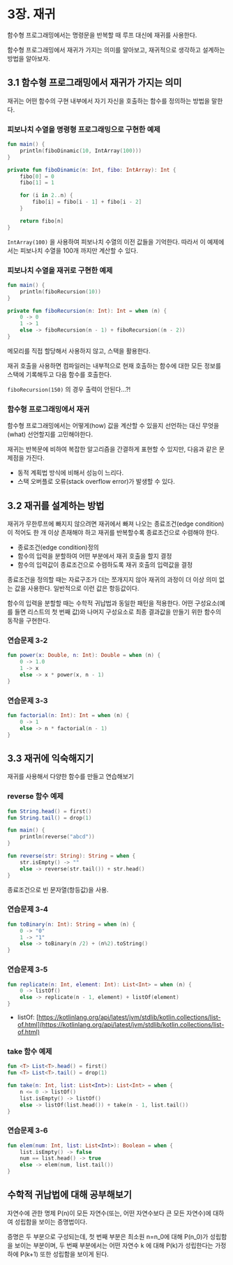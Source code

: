 # 3장. 재귀

함수형 프로그래밍에서는 명령문을 반복할 때 루프 대신에 재귀를 사용한다.

함수형 프로그래밍에서 재귀가 가지는 의미를 알아보고, 재귀적으로 생각하고 설계하는 방법을 알아보자.

## 3.1 함수형 프로그래밍에서 재귀가 가지는 의미

재귀는 어떤 함수의 구현 내부에서 자기 자신을 호출하는 함수를 정의하는 방법을 말한다.

### 피보나치 수열을 명령형 프로그래밍으로 구현한 예제

```kotlin
fun main() {
    println(fiboDinamic(10, IntArray(100)))
}

private fun fiboDinamic(n: Int, fibo: IntArray): Int {
    fibo[0] = 0
    fibo[1] = 1

    for (i in 2..n) {
        fibo[i] = fibo[i - 1] + fibo[i - 2]
    }

    return fibo[n]
}
```

`IntArray(100)` 을 사용하여 피보나치 수열의 이전 값들을 기억한다. 따라서 이 예제에서는 피보나치 수열을 100개 까지만 계산할 수 있다.

### 피보나치 수열을 재귀로 구현한 예제

```kotlin
fun main() {
    println(fiboRecursion(10))
}

private fun fiboRecursion(n: Int): Int = when (n) {
    0 -> 0
    1 -> 1
    else -> fiboRecursion(n - 1) + fiboRecursion((n - 2))
}
```

메모리를 직접 할당해서 사용하지 않고, 스택을 활용한다.

재귀 호출을 사용하면 컴파일러는 내부적으로 현재 호출하는 함수에 대한 모든 정보를 스택에 기록해두고 다음 함수를 호출한다.

`fiboRecursion(150)` 의 경우 출력이 안된다...?!

### 함수형 프로그래밍에서 재귀

함수형 프로그래밍에서는 어떻게(how) 값을 계산할 수 있을지 선언하는 대신 무엇을(what) 선언할지를 고민해야한다.

재귀는 반복문에 비하여 복잡한 알고리즘을 간결하게 표현할 수 있지만, 다음과 같은 문제점을 가진다.

- 동적 계획법 방식에 비해서 성능이 느리다.
- 스택 오버플로 오류(stack overflow error)가 발생할 수 있다.

## 3.2 재귀를 설계하는 방법

재귀가 무한루프에 빠지지 않으려면 재귀에서 빠져 나오는 종료조건(edge condition)이 적어도 한 개 이상 존재해야 하고 재귀를 반복할수록 종료조건으로 수렴해야 한다.

- 종료조건(edge condition)정의
- 함수의 입력을 분할하여 어떤 부분에서 재귀 호출을 할지 결정
- 함수의 입력값이 종료조건으로 수렴하도록 재귀 호출의 입력값을 결정

종료조건을 정의할 때는 자료구조가 더는 쪼개지지 않아 재귀의 과정이 더 이상 의미 없는 값을 사용한다. 일반적으로 이런 값은 항등값이다.

함수의 입력을 분할할 때는 수학적 귀납법과 동일한 패턴을 적용한다. 어떤 구성요소(예를 들면 리스트의 첫 번째 값)와 나머지 구성요소로 최종 결과값을 만들기 위한 함수의 동작을 구현한다.

### 연습문제 3-2

```kotlin
fun power(x: Double, n: Int): Double = when (n) {
    0 -> 1.0
    1 -> x
    else -> x * power(x, n - 1)
}
```

### 연습문제 3-3

```kotlin
fun factorial(n: Int): Int = when (n) {
    0 -> 1
    else -> n * factorial(n - 1)
}
```

## 3.3 재귀에 익숙해지기

재귀를 사용해서 다양한 함수를 만들고 연습해보기

### reverse 함수 예제

```kotlin
fun String.head() = first()
fun String.tail() = drop(1)

fun main() {
    println(reverse("abcd"))
}

fun reverse(str: String): String = when {
    str.isEmpty() -> ""
    else -> reverse(str.tail()) + str.head()
}
```

종료조건으로 빈 문자열(항등값)을 사용.

### 연습문제 3-4

```kotlin
fun toBinary(n: Int): String = when (n) {
    0 -> "0"
    1 -> "1"
    else -> toBinary(n /2) + (n%2).toString()
}
```

### 연습문제 3-5

```kotlin
fun replicate(n: Int, element: Int): List<Int> = when (n) {
    0 -> listOf()
    else -> replicate(n - 1, element) + listOf(element)
}
```

- listOf: [https://kotlinlang.org/api/latest/jvm/stdlib/kotlin.collections/list-of.html](https://kotlinlang.org/api/latest/jvm/stdlib/kotlin.collections/list-of.html)

### take 함수 예제

```kotlin
fun <T> List<T>.head() = first()
fun <T> List<T>.tail() = drop(1)

fun take(n: Int, list: List<Int>): List<Int> = when {
    n <= 0 -> listOf()
    list.isEmpty() -> listOf()
    else -> listOf(list.head()) + take(n - 1, list.tail())
}
```

### 연습문제 3-6

```kotlin
fun elem(num: Int, list: List<Int>): Boolean = when {
    list.isEmpty() -> false
    num == list.head() -> true
    else -> elem(num, list.tail())
}
```

## 수학적 귀납법에 대해 공부해보기

자연수에 관한 명제 P(n)이 모든 자연수(또는, 어떤 자연수보다 큰 모든 자연수)에 대하여 성립함을 보이는 증명법이다.

증명은 두 부분으로 구성되는데, 첫 번째 부분은 최소원 n=n_0에 대해 P(n_0)가 성립함을 보이는 부분이며, 두 번째 부분에서는 어떤 자연수 k 에 대해 P(k)가 성립한다는 가정 하에 P(k+1) 또한 성립함을 보이게 된다.